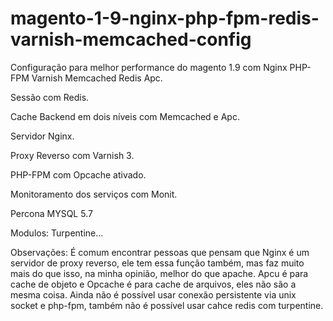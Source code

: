 # magento-1-9-nginx-php-fpm-redis-varnish-memcached-config
Configuração para melhor performance do magento 1.9 com Nginx PHP-FPM Varnish Memcached Redis Apc.

Sessão com Redis.

Cache Backend em dois níveis com Memcached e Apc.

Servidor  Nginx.

Proxy Reverso com Varnish 3.

PHP-FPM com Opcache ativado. 

Monitoramento dos serviços com Monit.

Percona MYSQL 5.7

Modulos: Turpentine...

Observações: É comum encontrar pessoas que pensam que Nginx é um servidor de proxy reverso, ele tem essa função também, mas faz muito mais do que isso, na minha opinião, melhor do que apache. Apcu é para cache de objeto e Opcache é para cache de arquivos, eles não são a mesma coisa. Ainda não é possível usar conexão persistente via unix socket e php-fpm, também não é possível usar cahce redis com turpentine. 
